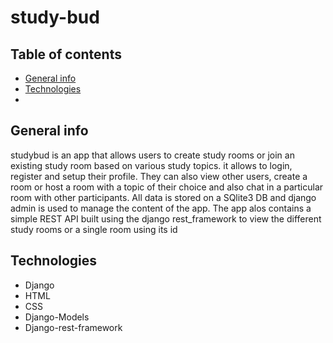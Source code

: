 # study-bud
## Table of contents
* [General info](#general-info)
* [Technologies](#technologies)
* 
## General info
studybud is an app that allows users to create study rooms or join an existing study room based on various study topics. it allows to login, register and setup their profile. They can also view other users, create a room or host a room with a topic of their choice and also chat in a particular room with other participants. All data is stored on a SQlite3 DB and django admin is used to manage the content of the app. The app alos contains a simple REST API built using the django rest_framework to view the different study rooms or a single room using its id
	
## Technologies
* Django
* HTML
* CSS
* Django-Models
* Django-rest-framework
